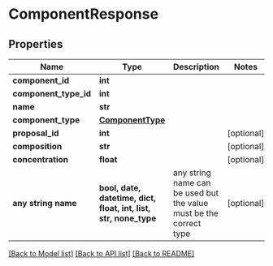 # ComponentResponse


## Properties
Name | Type | Description | Notes
------------ | ------------- | ------------- | -------------
**component_id** | **int** |  | 
**component_type_id** | **int** |  | 
**name** | **str** |  | 
**component_type** | [**ComponentType**](ComponentType.md) |  | 
**proposal_id** | **int** |  | [optional] 
**composition** | **str** |  | [optional] 
**concentration** | **float** |  | [optional] 
**any string name** | **bool, date, datetime, dict, float, int, list, str, none_type** | any string name can be used but the value must be the correct type | [optional]

[[Back to Model list]](../README.md#documentation-for-models) [[Back to API list]](../README.md#documentation-for-api-endpoints) [[Back to README]](../README.md)


